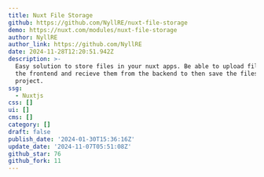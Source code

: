 ```yaml
---
title: Nuxt File Storage
github: https://github.com/NyllRE/nuxt-file-storage
demo: https://nuxt.com/modules/nuxt-file-storage
author: NyllRE
author_link: https://github.com/NyllRE
date: 2024-11-28T12:20:51.942Z
description: >-
  Easy solution to store files in your nuxt apps. Be able to upload files from
  the frontend and recieve them from the backend to then save the files in your
  project.
ssg:
  - Nuxtjs
css: []
ui: []
cms: []
category: []
draft: false
publish_date: '2024-01-30T15:36:16Z'
update_date: '2024-11-07T05:51:08Z'
github_star: 76
github_fork: 11
---
```

